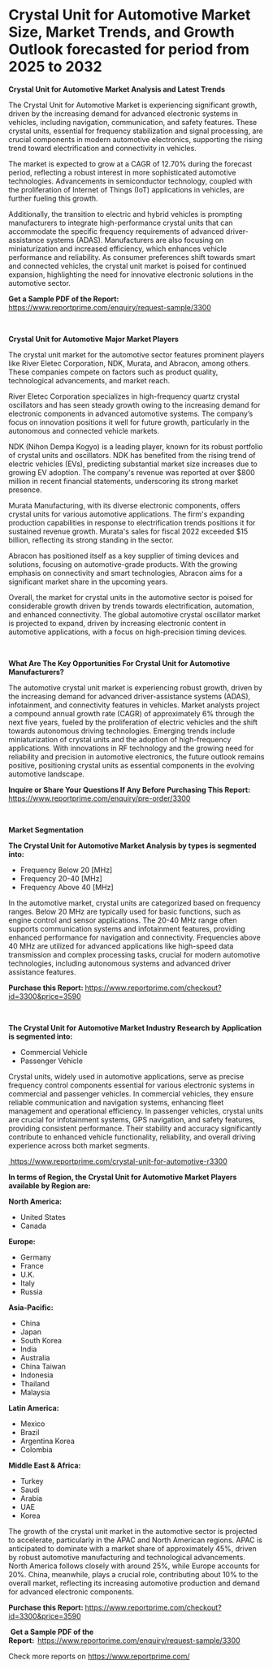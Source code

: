 <p><h1>Crystal Unit for Automotive Market Size, Market Trends, and Growth Outlook forecasted for period from 2025 to 2032</h1></p><p><strong>Crystal Unit for Automotive Market Analysis and Latest Trends</strong></p>
<p><p>The Crystal Unit for Automotive Market is experiencing significant growth, driven by the increasing demand for advanced electronic systems in vehicles, including navigation, communication, and safety features. These crystal units, essential for frequency stabilization and signal processing, are crucial components in modern automotive electronics, supporting the rising trend toward electrification and connectivity in vehicles. </p><p>The market is expected to grow at a CAGR of 12.70% during the forecast period, reflecting a robust interest in more sophisticated automotive technologies. Advancements in semiconductor technology, coupled with the proliferation of Internet of Things (IoT) applications in vehicles, are further fueling this growth. </p><p>Additionally, the transition to electric and hybrid vehicles is prompting manufacturers to integrate high-performance crystal units that can accommodate the specific frequency requirements of advanced driver-assistance systems (ADAS). Manufacturers are also focusing on miniaturization and increased efficiency, which enhances vehicle performance and reliability. As consumer preferences shift towards smart and connected vehicles, the crystal unit market is poised for continued expansion, highlighting the need for innovative electronic solutions in the automotive sector.</p></p>
<p><strong>Get a Sample PDF of the Report:&nbsp;</strong> <a href="https://www.reportprime.com/enquiry/request-sample/3300?utm_campaign=3530&utm_medium=2&utm_source=Github&utm_content=ia&utm_term=18032025&utm_id=crystal-unit-for-automotive">https://www.reportprime.com/enquiry/request-sample/3300</a></p>
<p>&nbsp;</p>
<p><strong>Crystal Unit for Automotive Major Market Players</strong></p>
<p><p>The crystal unit market for the automotive sector features prominent players like River Eletec Corporation, NDK, Murata, and Abracon, among others. These companies compete on factors such as product quality, technological advancements, and market reach.</p><p>River Eletec Corporation specializes in high-frequency quartz crystal oscillators and has seen steady growth owing to the increasing demand for electronic components in advanced automotive systems. The company’s focus on innovation positions it well for future growth, particularly in the autonomous and connected vehicle markets.</p><p>NDK (Nihon Dempa Kogyo) is a leading player, known for its robust portfolio of crystal units and oscillators. NDK has benefited from the rising trend of electric vehicles (EVs), predicting substantial market size increases due to growing EV adoption. The company's revenue was reported at over $800 million in recent financial statements, underscoring its strong market presence.</p><p>Murata Manufacturing, with its diverse electronic components, offers crystal units for various automotive applications. The firm's expanding production capabilities in response to electrification trends positions it for sustained revenue growth. Murata's sales for fiscal 2022 exceeded $15 billion, reflecting its strong standing in the sector.</p><p>Abracon has positioned itself as a key supplier of timing devices and solutions, focusing on automotive-grade products. With the growing emphasis on connectivity and smart technologies, Abracon aims for a significant market share in the upcoming years.</p><p>Overall, the market for crystal units in the automotive sector is poised for considerable growth driven by trends towards electrification, automation, and enhanced connectivity. The global automotive crystal oscillator market is projected to expand, driven by increasing electronic content in automotive applications, with a focus on high-precision timing devices.</p></p>
<p>&nbsp;</p>
<p><strong>What Are The Key Opportunities For Crystal Unit for Automotive Manufacturers?</strong></p>
<p><p>The automotive crystal unit market is experiencing robust growth, driven by the increasing demand for advanced driver-assistance systems (ADAS), infotainment, and connectivity features in vehicles. Market analysts project a compound annual growth rate (CAGR) of approximately 6% through the next five years, fueled by the proliferation of electric vehicles and the shift towards autonomous driving technologies. Emerging trends include miniaturization of crystal units and the adoption of high-frequency applications. With innovations in RF technology and the growing need for reliability and precision in automotive electronics, the future outlook remains positive, positioning crystal units as essential components in the evolving automotive landscape.</p></p>
<p><strong>Inquire or Share Your Questions If Any Before Purchasing This Report:</strong> <a href="https://www.reportprime.com/enquiry/pre-order/3300?utm_campaign=3530&utm_medium=2&utm_source=Github&utm_content=ia&utm_term=18032025&utm_id=crystal-unit-for-automotive">https://www.reportprime.com/enquiry/pre-order/3300</a></p>
<p>&nbsp;</p>
<p><strong>Market Segmentation</strong></p>
<p><strong>The Crystal Unit for Automotive Market Analysis by types is segmented into:</strong></p>
<p><ul><li>Frequency Below 20 [MHz]</li><li>Frequency 20-40 [MHz]</li><li>Frequency Above 40 [MHz]</li></ul></p>
<p><p>In the automotive market, crystal units are categorized based on frequency ranges. Below 20 MHz are typically used for basic functions, such as engine control and sensor applications. The 20-40 MHz range often supports communication systems and infotainment features, providing enhanced performance for navigation and connectivity. Frequencies above 40 MHz are utilized for advanced applications like high-speed data transmission and complex processing tasks, crucial for modern automotive technologies, including autonomous systems and advanced driver assistance features.</p></p>
<p><strong>Purchase this Report:&nbsp;</strong><a href="https://www.reportprime.com/checkout?id=3300&price=3590&utm_campaign=3530&utm_medium=2&utm_source=Github&utm_content=ia&utm_term=18032025&utm_id=crystal-unit-for-automotive">https://www.reportprime.com/checkout?id=3300&price=3590</a></p>
<p>&nbsp;</p>
<p><strong>The Crystal Unit for Automotive Market Industry Research by Application is segmented into:</strong></p>
<p><ul><li>Commercial Vehicle</li><li>Passenger Vehicle</li></ul></p>
<p><p>Crystal units, widely used in automotive applications, serve as precise frequency control components essential for various electronic systems in commercial and passenger vehicles. In commercial vehicles, they ensure reliable communication and navigation systems, enhancing fleet management and operational efficiency. In passenger vehicles, crystal units are crucial for infotainment systems, GPS navigation, and safety features, providing consistent performance. Their stability and accuracy significantly contribute to enhanced vehicle functionality, reliability, and overall driving experience across both market segments.</p></p>
<p><a href="https://www.reportprime.com/crystal-unit-for-automotive-r3300?utm_campaign=3530&utm_medium=2&utm_source=Github&utm_content=ia&utm_term=18032025&utm_id=crystal-unit-for-automotive">&nbsp;https://www.reportprime.com/crystal-unit-for-automotive-r3300</a></p>
<p><strong>In terms of Region, the Crystal Unit for Automotive Market Players available by Region are:</strong></p>
<p>
    <p> <strong> North America: </strong>
        <ul>
            <li>United States</li>
            <li>Canada</li>
        </ul>
        </p> 
    <p> <strong> Europe: </strong>
        <ul>
            <li>Germany</li>
            <li>France</li>
            <li>U.K.</li>
            <li>Italy</li>
            <li>Russia</li>
        </ul>
        </p> 
    <p> <strong> Asia-Pacific: </strong>
        <ul>
            <li>China</li>
            <li>Japan</li>
            <li>South Korea</li>
            <li>India</li>
            <li>Australia</li>
            <li>China Taiwan</li>
            <li>Indonesia</li>
            <li>Thailand</li>
            <li>Malaysia</li>
        </ul>
        </p> 
    <p> <strong> Latin America: </strong>
        <ul>
            <li>Mexico</li>
            <li>Brazil</li>
            <li>Argentina Korea</li>
            <li>Colombia</li>
        </ul>
        </p> 
    <p> <strong> Middle East & Africa: </strong>
        <ul>
            <li>Turkey</li>
            <li>Saudi</li>
            <li>Arabia</li>
            <li>UAE</li>
            <li>Korea</li>
        </ul>
    </p>
    </p>
<p><p>The growth of the crystal unit market in the automotive sector is projected to accelerate, particularly in the APAC and North American regions. APAC is anticipated to dominate with a market share of approximately 45%, driven by robust automotive manufacturing and technological advancements. North America follows closely with around 25%, while Europe accounts for 20%. China, meanwhile, plays a crucial role, contributing about 10% to the overall market, reflecting its increasing automotive production and demand for advanced electronic components.</p></p>
<p><strong>Purchase this Report: </strong><a href="https://www.reportprime.com/checkout?id=3300&price=3590&utm_campaign=3530&utm_medium=2&utm_source=Github&utm_content=ia&utm_term=18032025&utm_id=crystal-unit-for-automotive">https://www.reportprime.com/checkout?id=3300&price=3590</a></p>
<p>&nbsp;<strong>Get a Sample PDF of the Report:&nbsp;&nbsp;</strong><a href="https://www.reportprime.com/enquiry/request-sample/3300?utm_campaign=3530&utm_medium=2&utm_source=Github&utm_content=ia&utm_term=18032025&utm_id=crystal-unit-for-automotive">https://www.reportprime.com/enquiry/request-sample/3300</a></p>
<p><strong></strong></p>
<p>Check more reports on <a href="https://www.reportprime.com/?utm_campaign=3530&utm_medium=2&utm_source=Github&utm_content=ia&utm_term=18032025&utm_id=crystal-unit-for-automotive">https://www.reportprime.com/</a></p>